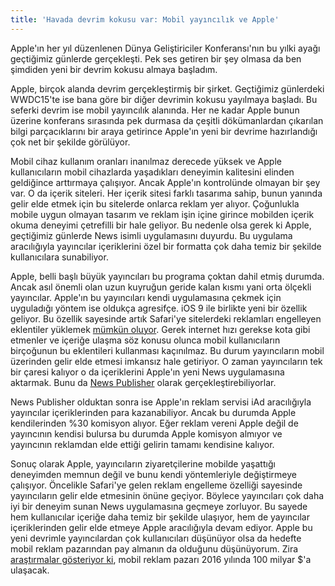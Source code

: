 ```yaml
---
title: 'Havada devrim kokusu var: Mobil yayıncılık ve Apple'
---
```


Apple'ın her yıl düzenlenen Dünya Geliştiriciler Konferansı'nın bu yılki ayağı geçtiğimiz günlerde gerçekleşti. Pek ses getiren bir şey olmasa da ben şimdiden yeni bir devrim kokusu almaya başladım.

Apple, birçok alanda devrim gerçekleştirmiş bir şirket. Geçtiğimiz günlerdeki WWDC15'te ise bana göre bir diğer devrimin kokusu yayılmaya başladı. Bu seferki devrim ise mobil yayıncılık alanında. Her ne kadar Apple bunun üzerine konferans sırasında pek durmasa da çeşitli dökümanlardan çıkarılan bilgi parçacıklarını bir araya getirince Apple'ın yeni bir devrime hazırlandığı çok net bir şekilde görülüyor.

Mobil cihaz kullanım oranları inanılmaz derecede yüksek ve Apple kullanıcıların mobil cihazlarda yaşadıkları deneyimin kalitesini elinden geldiğince arttırmaya çalışıyor. Ancak Apple'ın kontrolünde olmayan bir şey var. O da içerik siteleri. Her içerik sitesi farklı tasarıma sahip, bunun yanında gelir elde etmek için bu sitelerde onlarca reklam yer alıyor. Çoğunlukla mobile uygun olmayan tasarım ve reklam işin içine girince mobilden içerik okuma deneyimi çetrefilli bir hale geliyor. Bu nedenle olsa gerek ki Apple, geçtiğimiz günlerde News isimli uygulamasını duyurdu. Bu uygulama aracılığıyla yayıncılar içeriklerini özel bir formatta çok daha temiz bir şekilde kullanıcılara sunabiliyor.

Apple, belli başlı büyük yayıncıları bu programa çoktan dahil etmiş durumda. Ancak asıl önemli olan uzun kuyruğun geride kalan kısmı yani orta ölçekli yayıncılar. Apple'ın bu yayıncıları kendi uygulamasına çekmek için uyguladığı yöntem ise oldukça agresifçe. iOS 9 ile birlikte yeni bir özellik geliyor. Bu özellik sayesinde artık Safari'ye sitelerdeki reklamları engelleyen eklentiler yüklemek 
[mümkün oluyor](http://www.niemanlab.org/2015/06/a-blow-for-mobile-advertising-the-next-version-of-safari-will-let-users-block-ads-on-iphones-and-ipads/). Gerek internet hızı gerekse kota gibi etmenler ve içeriğe ulaşma söz konusu olunca mobil kullanıcıların birçoğunun bu eklentileri kullanması kaçınılmaz. Bu durum yayıncıların mobil üzerinden gelir elde etmesi imkansız hale getiriyor. O zaman yayıncıların tek bir çaresi kalıyor o da içeriklerini Apple'ın yeni News uygulamasına aktarmak. Bunu da 
[News Publisher](https://developer.apple.com/news-publisher/) olarak gerçekleştirebiliyorlar.

News Publisher olduktan sonra ise Apple'ın reklam servisi iAd aracılığıyla yayıncılar içeriklerinden para kazanabiliyor. Ancak bu durumda Apple kendilerinden %30 komisyon alıyor. Eğer reklam vereni Apple değil de yayıncının kendisi bulursa bu durumda Apple komisyon almıyor ve yayıncının reklamdan elde ettiği gelirin tamamı kendisine kalıyor.

Sonuç olarak Apple, yayıncıların ziyaretçilerine mobilde yaşattığı deneyimden memnun değil ve bunu kendi yöntemleriyle değiştirmeye çalışıyor. Öncelikle Safari'ye gelen reklam engelleme özelliği sayesinde yayıncıların gelir elde etmesinin önüne geçiyor. Böylece yayıncıları çok daha iyi bir deneyim sunan News uygulamasına geçmeye zorluyor. Bu sayede hem kullanıcılar içeriğe daha temiz bir şekilde ulaşıyor, hem de yayıncılar içeriklerinden gelir elde etmeye Apple aracılığıyla devam ediyor. Apple bu yeni devrimle yayıncılardan çok kullanıcıları düşünüyor olsa da hedefte mobil reklam pazarından pay almanın da olduğunu düşünüyorum. Zira 
[araştırmalar gösteriyor ki](http://blogs.wsj.com/cmo/2015/04/02/mobile-ad-market-to-surpass-100-billion-next-year/), mobil reklam pazarı 2016 yılında 100 milyar $'a ulaşacak.
